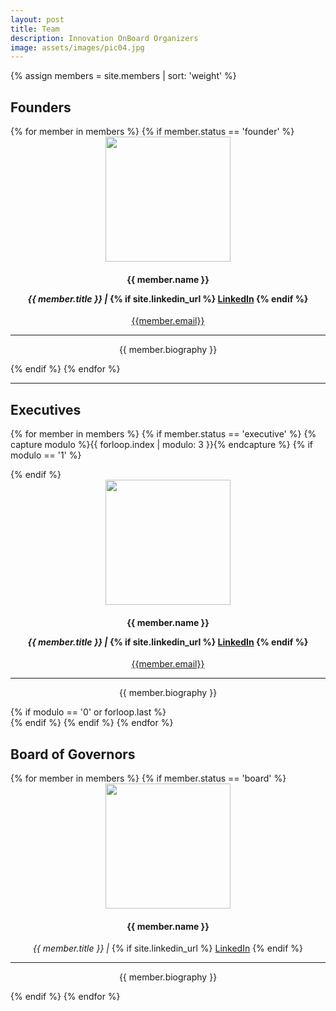 ```yaml
---
layout: post
title: Team
description: Innovation OnBoard Organizers
image: assets/images/pic04.jpg
---
```

{% assign members = site.members | sort: 'weight' %}

## Founders
<div class="row">
{% for member in members %}
	{% if member.status == 'founder' %}
	<div class="4u 12u$(small)" style="text-align:center;"><div class="box">
	<img src="{{ member.img | prepend: site.baseurl | prepend: site.url }}" class="img-team" style="width: 200px; height: 200px;">
	<h4>{{ member.name }} 
	<p><i>{{ member.title }} | </i>
	{% if site.linkedin_url %}
	<a href="{{ member.linkedin }}" class="icon fa-linkedin" target="_blank"><span class="label">LinkedIn</span></a>
	{% endif %}
	</p>
	</h4>
	<p><i class="fa fa-envelope"></i> <a href="mailto:{{member.email}}">{{member.email}}</a></p>
	<hr>
	<p>{{ member.biography }}</p> 
	</div></div> {% endif %}
{% endfor %}
</div>

<hr>

## Executives
{% for member in members %}
	{% if member.status == 'executive' %}
	{% capture modulo %}{{ forloop.index | modulo: 3 }}{% endcapture %}
	{% if modulo == '1' %}
	<div class="row">
	{% endif %}
	<div class="4u 12u$(small)" style="text-align:center;"><div class="box">
	<img src="{{ member.img | prepend: site.baseurl | prepend: site.url }}" class="img-team" style="width: 200px; height: 200px;">
	<h4>{{ member.name }} 
	<p><i>{{ member.title }} | </i>
	{% if site.linkedin_url %}
	<a href="{{ member.linkedin }}" class="icon fa-linkedin" target="_blank"><span class="label">LinkedIn</span></a>
	{% endif %}
	</p>
	</h4>
	<p><i class="fa fa-envelope"></i> <a href="mailto:{{member.email}}">{{member.email}}</a></p>
	<hr>
	<p>{{ member.biography }}</p> 
	</div></div> 
	{% if modulo == '0' or forloop.last %}
	  </div>
	{% endif %}
	{% endif %}
{% endfor %}
</div>

## Board of Governors
<div class="row">
{% for member in members %}
	{% if member.status == 'board' %}
	<div class="4u 12u$(small)" style="text-align:center;"><div class="box">
	<img src="{{ member.img | prepend: site.baseurl | prepend: site.url }}" class="img-team" style="width: 200px; height: 200px;">
	<h4>{{ member.name }} </h4>
	<p><i>{{ member.title }} | </i>
	{% if site.linkedin_url %}
	<a href="{{ member.linkedin }}" class="icon fa-linkedin" target="_blank"><span class="label">LinkedIn</span></a>
	{% endif %}
	</p>
	<hr>
	<p>{{ member.biography }}</p>
	</div></div> {% endif %}
{% endfor %}
</div>

